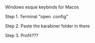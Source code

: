 Windows esque keybinds for Macos

Step 1. Terminal "open .config"

Step 2. Paste the karabiner folder in there

Step 3. Profit???
